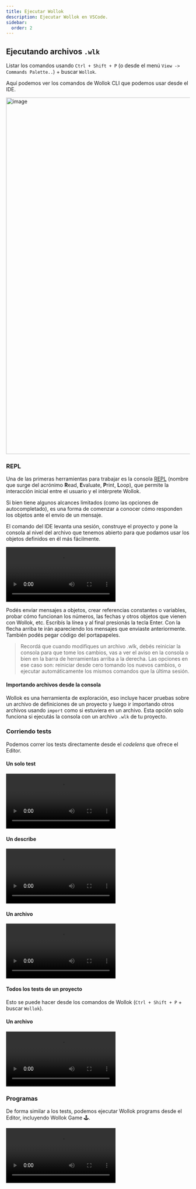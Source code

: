 ```yaml
---
title: Ejecutar Wollok
description: Ejecutar Wollok en VSCode.
sidebar:
  order: 2
---
```



## Ejecutando archivos `.wlk`


Listar los comandos usando `Ctrl + Shift + P` (o desde el menú `View -> Commands Palette..`) + buscar `Wollok`.

Aquí podemos ver los comandos de Wollok CLI que podemos usar desde el IDE.

<img width="975" alt="image" src="https://user-images.githubusercontent.com/4098184/204099843-8c81c40a-c9fc-4f46-b3ba-b00c5dab78ec.png">



### REPL

Una de las primeras herramientas para trabajar es la consola [REPL](https://es.wikipedia.org/wiki/REPL) (nombre que surge del acrónimo **R**ead, **E**valuate, **P**rint, **L**oop), que permite la interacción inicial entre el usuario y el intérprete Wollok. 

Si bien tiene algunos alcances limitados (como las opciones de autocompletado), es una forma de comenzar a conocer
cómo responden los objetos ante el envío de un mensaje.

El comando del IDE levanta una sesión, construye el proyecto y pone la consola al nivel del archivo que tenemos abierto para que podamos usar los objetos definidos en él más fácilmente.

<video controls="" autoplay="" transition:persist>
  <source 
    src="https://user-images.githubusercontent.com/4098184/226200946-20c11dc0-8ac1-40ee-baec-38048b4b5e99.mp4" 
    type="video/mp4">
</video>


Podés enviar mensajes a objetos, crear referencias constantes o variables, probar cómo funcionan los números, las fechas y otros objetos que vienen con Wollok, etc. 
Escribís la línea y al final presionás la tecla Enter. 
Con la flecha arriba te irán apareciendo los mensajes que enviaste anteriormente. 
También podés pegar código del portapapeles.


> Recordá que cuando modifiques un archivo .wlk, debés reiniciar la consola para que tome los cambios, vas a ver el aviso en la consola o bien en la barra de herramientas arriba a la derecha. 
> Las opciones en ese caso son: reiniciar desde cero tomando los nuevos cambios, o ejecutar automáticamente los mismos comandos que la última sesión.


#### Importando archivos desde la consola

Wollok es una herramienta de exploración, eso incluye hacer pruebas sobre un archivo de definiciones de un proyecto y luego ir importando otros archivos usando `import` como si estuviera en un archivo. 
Esta opción solo funciona si ejecutás la consola con un archivo `.wlk` de tu proyecto.



### Corriendo tests

Podemos correr los tests directamente desde el _codelens_ que ofrece el Editor.

#### Un solo test
<video controls="" autoplay="" transition:persist>
  <source 
    src="https://user-images.githubusercontent.com/4098184/226199882-8979f74c-4c33-4edf-96dc-cbbdea5079f0.mov" 
    type="video/mp4">
</video>

#### Un describe
<video controls="" autoplay="" transition:persist>
  <source 
    src="https://user-images.githubusercontent.com/4098184/226200606-cc3e438b-3751-4f90-a65a-ef7ff6033edf.mov" 
    type="video/mp4">
</video>

#### Un archivo
<video controls="" autoplay="" transition:persist>
  <source 
    src="https://user-images.githubusercontent.com/4098184/226200173-8e8890a0-8b67-422d-ba75-7396e5d621b7.mov" 
    type="video/mp4">
</video>




#### Todos los tests de un proyecto

Esto se puede hacer desde los comandos de Wollok (`Ctrl + Shift + P` + buscar `Wollok`).

#### Un archivo
<video controls="" autoplay="" transition:persist>
  <source 
    src="https://user-images.githubusercontent.com/4098184/226200188-b88b5a56-a190-4854-b684-026cc65e2180.mov" 
    type="video/mp4">
</video>


### Programas

De forma similar a los tests, podemos ejecutar Wollok programs desde el Editor, incluyendo Wollok Game 🕹️.

<video controls="" autoplay="" transition:persist>
  <source 
    src="https://user-images.githubusercontent.com/4098184/226204182-20441736-4873-4d19-b90c-7f901fe6f0ed.mp4" 
    type="video/mp4">
</video>


